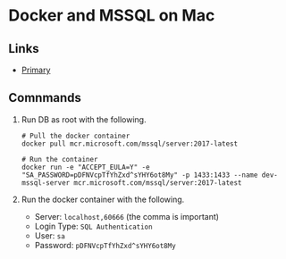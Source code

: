 # Docker and MSSQL on Mac

## Links

- [Primary](https://medium.com/@euedofia/dockerize-microsoft-sql-server-on-macos-a8d40f8b1e66)

## Comnmands

1. Run DB as root with the following.
    ```shell
    # Pull the docker container
    docker pull mcr.microsoft.com/mssql/server:2017-latest

    # Run the container
    docker run -e "ACCEPT_EULA=Y" -e "SA_PASSWORD=pDFNVcpTfYhZxd^sYHY6ot8My" -p 1433:1433 --name dev-mssql-server mcr.microsoft.com/mssql/server:2017-latest
    ```

1. Run the docker container with the following.
   - Server: `localhost,60666` (the comma is important)
   - Login Type: `SQL Authentication`
   - User: `sa`
   - Password: `pDFNVcpTfYhZxd^sYHY6ot8My`
